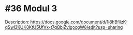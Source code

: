 # #36 Modul 3

Description:
https://docs.google.com/document/d/1i8hBfllzK-qSwl2KUK0KtU5UfVx-t7qQbjZvlgocgW8/edit?usp=sharing
